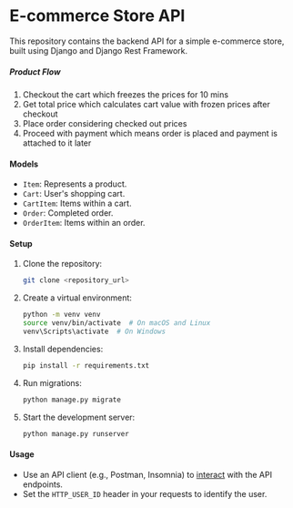 # E-commerce Store API

This repository contains the backend API for a simple e-commerce store, built using Django and Django Rest Framework.

##### Product Flow
1. Checkout the cart which freezes the prices for 10 mins
2. Get total price which calculates cart value with frozen prices after checkout
3. Place order considering checked out prices
4. Proceed with payment which means order is placed and payment is attached to it later


#### Models

* `Item`: Represents a product.
* `Cart`: User's shopping cart.
* `CartItem`: Items within a cart.
* `Order`: Completed order.
* `OrderItem`: Items within an order.


#### Setup

1.  Clone the repository:
    ```bash
    git clone <repository_url>
    ```
2.  Create a virtual environment:
    ```bash
    python -m venv venv
    source venv/bin/activate  # On macOS and Linux
    venv\Scripts\activate  # On Windows
    ```
3.  Install dependencies:
    ```bash
    pip install -r requirements.txt
    ```
4.  Run migrations:
    ```bash
    python manage.py migrate
    ```
5.  Start the development server:
    ```bash
    python manage.py runserver
    ```

#### Usage

* Use an API client (e.g., Postman, Insomnia) to [interact](https://drive.google.com/file/d/1AaNXsGGJt4iHsvQEMETHF8lj34tgie5j/view?usp=drive_link) with the API endpoints.
* Set the `HTTP_USER_ID` header in your requests to identify the user.